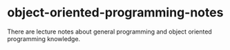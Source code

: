 # object-oriented-programming-notes
There are lecture notes about general programming and object oriented programming knowledge.
